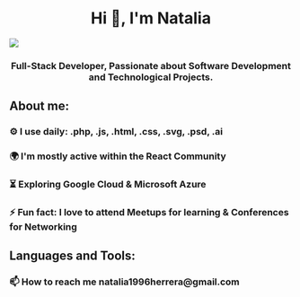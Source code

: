 <div aling="center">
<h1 align="center">Hi 👋, I'm Natalia</h1>
</div>
<img src="https://skillicons.dev/icons?i=flutter">
<h3 align="center">Full-Stack Developer, Passionate about Software Development and Technological Projects.</h3>
<h2 align="left">About me:</h2>
<h3 align="left">⚙️ I use daily: .php, .js, .html, .css, .svg, .psd, .ai</h3>

<h3 align="left">🌍 I'm mostly active within the React Community</h3>
<h3 align="left">⏳ Exploring Google Cloud & Microsoft Azure</h3>
<h3 align="left">⚡ Fun fact: I love to attend Meetups for learning & Conferences for Networking</h3>

<h2 align="left">Languages and Tools:</h2>


<h3 align="left">📫 How to reach me natalia1996herrera@gmail.com</h3>

